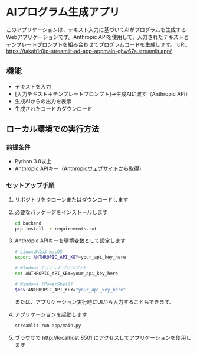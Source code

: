 # AIプログラム生成アプリ

このアプリケーションは、テキスト入力に基づいてAIがプログラムを生成するWebアプリケーションです。Anthropic APIを使用して、入力されたテキストとテンプレートプロンプトを組み合わせてプログラムコードを生成します。
URL: https://takah1r0jp-streamlit-ad-app-appmain-ghw67a.streamlit.app/

## 機能

- テキストを入力
- [入力テキスト＋テンプレートプロンプト]→生成AIに渡す（Anthropic API）
- 生成AIからの出力を表示
- 生成されたコードのダウンロード

## ローカル環境での実行方法

### 前提条件

- Python 3.8以上
- Anthropic APIキー（[Anthropicウェブサイト](https://www.anthropic.com/)から取得）

### セットアップ手順

1. リポジトリをクローンまたはダウンロードします

2. 必要なパッケージをインストールします
   ```bash
   cd backend
   pip install -r requirements.txt
   ```

3. Anthropic APIキーを環境変数として設定します
   ```bash
   # Linuxまたは macOS
   export ANTHROPIC_API_KEY=your_api_key_here
   
   # Windows (コマンドプロンプト)
   set ANTHROPIC_API_KEY=your_api_key_here
   
   # Windows (PowerShell)
   $env:ANTHROPIC_API_KEY="your_api_key_here"
   ```
   
   または、アプリケーション実行時にUIから入力することもできます。

4. アプリケーションを起動します
   ```bash
   streamlit run app/main.py
   ```

5. ブラウザで http://localhost:8501 にアクセスしてアプリケーションを使用します
